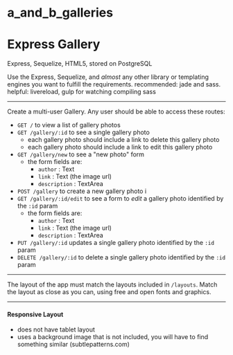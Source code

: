 # a_and_b_galleries

Express Gallery
===============

Express, Sequelize, HTML5, stored on PostgreSQL

Use the Express, Sequelize, and *almost* any other library or templating engines you want to fulfill the requirements.
recommended: jade and sass.
helpful: livereload, gulp for watching compiling sass

---

Create a multi-user Gallery.
Any user should be able to access these routes:

- `GET /` to view a list of gallery photos
- `GET /gallery/:id` to see a single gallery photo
  - each gallery photo should include a link to delete this gallery photo
  - each gallery photo should include a link to edit this gallery photo
- `GET /gallery/new` to see a "new photo" form
  - the form fields are:
    - `author` : Text
    - `link` : Text (the image url)
    - `description` : TextArea
- `POST /gallery` to create a new gallery photo i
- `GET /gallery/:id/edit` to see a form to *edit* a gallery photo identified by the `:id` param
  - the form fields are:
    - `author` : Text
    - `link` : Text (the image url)
    - `description` : TextArea
- `PUT /gallery/:id` updates a single gallery photo identified by the `:id` param
- `DELETE /gallery/:id` to delete a single gallery photo identified by the `:id` param

---

The layout of the app must match the layouts included in `/layouts`.
Match the layout as close as you can, using free and open fonts and graphics.

---

#### Responsive Layout

- does not have tablet layout
- uses a background image that is not included, you will have to find something similar (subtlepatterns.com)